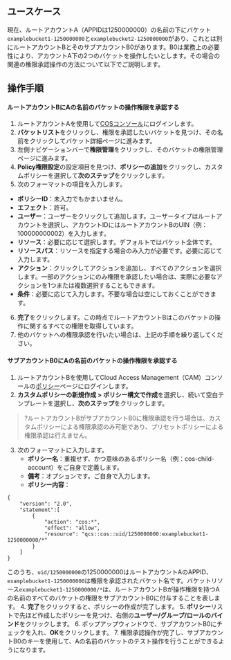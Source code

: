 ## ユースケース

現在、ルートアカウントA（APPIDは1250000000）の名前の下にバケット`examplebucket1-1250000000`と`examplebucket2-1250000000`があり、これとは別にルートアカウントBとそのサブアカウントB0があります。B0は業務上の必要性により、アカウントA下の2つのバケットを操作したいとします。その場合の関連の権限承認操作の方法について以下でご説明します。


## 操作手順
#### ルートアカウントBにAの名前のバケットの操作権限を承認する

1. ルートアカウントAを使用して[COSコンソール](https://console.cloud.tencent.com/cos5)にログインします。
2. **バケットリスト**をクリックし、権限を承認したいバケットを見つけ、その名前をクリックしてバケット詳細ページに進みます。
3. 左側ナビゲーションバーで**権限管理**をクリックし、そのバケットの権限管理ページに進みます。
4. **Policy権限設定**の設定項目を見つけ、**ポリシーの追加**をクリックし、カスタムポリシーを選択して**次のステップ**をクリックします。
5. 次のフォーマットの項目を入力します。
  - **ポリシーID**：未入力でもかまいません。
  - **エフェクト**：許可。
  - **ユーザー**：ユーザーをクリックして追加します。ユーザータイプはルートアカウントを選択し、アカウントIDにはルートアカウントBのUIN（例：100000000002）を入力します。
  - **リソース**：必要に応じて選択します。デフォルトではバケット全体です。
  - **リソースパス**：リソースを指定する場合のみ入力が必要です。必要に応じて入力します。
  - **アクション**：クリックしてアクションを追加し、すべてのアクションを選択します。一部のアクションにのみ権限を承認したい場合は、実際に必要なアクションを1つまたは複数選択することもできます。
  - **条件**：必要に応じて入力します。不要な場合は空にしておくことができます。
6. **完了**をクリックします。この時点でルートアカウントBはこのバケットの操作に関するすべての権限を取得しています。
7. 他のバケットへの権限承認を行いたい場合は、上記の手順を繰り返してください。

#### サブアカウントB0にAの名前のバケットの操作権限を承認する

1. ルートアカウントBを使用してCloud Access Management（CAM）コンソールの[ポリシー](https://console.cloud.tencent.com/cam/policy)ページにログインします。
2. **カスタムポリシーの新規作成 > ポリシー構文で作成**を選択し、続いて空白テンプレートを選択し、**次のステップ**をクリックします。
>?ルートアカウントBがサブアカウントB0に権限承認を行う場合は、カスタムポリシーによる権限承認のみ可能であり、プリセットポリシーによる権限承認は行えません。
3. 次のフォーマットに入力します。
	- **ポリシー名**：重複せず、かつ意味のあるポリシー名（例：cos-child-account）をご自身で定義します。
	- **備考**：オプションです。ご自身で入力します。
	- **ポリシー内容**：
```shell
{
    "version": "2.0",
    "statement":[
        {
            "action": "cos:*",
            "effect": "allow",
            "resource": "qcs::cos::uid/1250000000:examplebucket1-1250000000/*"
        }
    ]
}
```
このうち、`uid/1250000000`の1250000000はルートアカウントAのAPPID、`examplebucket1-1250000000`は権限を承認されたバケット名です。バケットリソース`examplebucket1-1250000000/*`は、ルートアカウントBが操作権限を持つAの名前のすべてのバケットの権限をサブアカウントB0に付与することを表します。
4. **完了**をクリックすると、ポリシーの作成が完了します。
5. **ポリシー**リストで先ほど作成したポリシーを見つけ、右側の**ユーザー/グループ/ロールのバインド**をクリックします。
6. ポップアップウィンドウで、サブアカウントB0にチェックを入れ、**OK**をクリックします。
7. 権限承認操作が完了し、サブアカウントB0のキーを使用して、Aの名前のバケットのテスト操作を行うことができるようになります。
